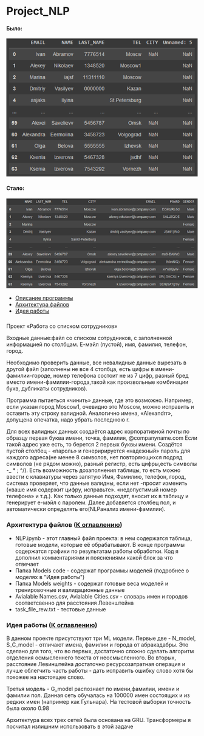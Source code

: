 # Project_NLP

#### Было:
![alt text](https://github.com/Terkingil/Project_NLP/blob/main/Images/before.png)
#### Стало:
![alt text](https://github.com/Terkingil/Project_NLP/blob/main/Images/after.png)

 <a name="Cntns"></a>
 + [Описание программы](#Desc)
 + [Архитектура файлов](#Arch)
 + [Идея работы](#Idea)

### <a name="Desc"></a>	
<p>Проект «Работа со списком сотрудников»</p>
<p>Входные данные:файл со списком сотрудников, с заполненной информацией по столбцам. Е-мэйл (пустой), имя, фамилия, телефон, город.</p>
<p>Необходимо проверить данные, все невалидные данные вырезать в другой файл (заполнены не все 4 столбца, есть цифры в имени-фамилии-городе, номер телефона  состоит  не  из  7  цифр,  разный  бред  вместо  имени-фамилии-города,такой  как произвольные комбинации букв, дубликаты сотрудников).</p>
<p>Программа пытаеться «чинить» данные, где это возможно. Например, если указан город Moscow1, очевидно это Mosсow, можно исправить и оставить эту строку валидной. 
Аналогично имена, «Alexandrr», допущена опечатка, надо убрать последнюю r. </p>
<p>Для всех валидных данных создаётся адрес корпоративной почты по образцу первая буква имени, точка, фамилия, @companyname.com Если такой адрес уже есть, то берется 2 первых буквы имени. 
Создётся пустой столбец - «пароль» и генеририруется «надежный» пароль для каждого адреса(не менее 8 символов, нет повторяющихся подряд символов (не рядом можно), разный регистр, есть цифры,есть символы -_ * ; ^/).
Есть возможность дозаполнения таблицы, то есть можно ввести с клавиатуры через запятую Имя, Фамилию, телефон, город, система проверяет, что данные валидны, если нет -просит изменить («ваше имя содержит  цифру,  исправьте».  «недопустимый  номер  телефона»  и  т.д.). Как  только  данные подходят, вносит их в таблицу и генерирует е-мэйл с паролем. 
Далее добавяется столбец пол, и автоматически определять его(NLPанализ имени-фамилии).</p>

### Архитектура файлов<a name="Arch"></a> ([К оглавлению](#Cntns))

* NLP.ipynb - этот главный файл проекта: в нем содержатся таблица, готовые модели, которые её обрабатывают. В конце программы содержатся графики по результатам работы обработки. Код я дополнил комментариями и пояснениями какой блок за что отвечает
* Папка Models code - содержат программы моделей (подробнее о моделях в "Идея работы")
* Папка Models weights - содержат готовые веса моделей и тренировочные и валидационные данные
* Avialable Names.csv, Avialable Cities.csv - словарь имен и городов соответсвенно для расстояния Левенштейна
* task_file_rew.txt - тестовые данные

### Идея работы<a name="Idea"></a> ([К оглавлению](#Cntns))

<p>В данном проекте присутствуют три ML модели. Первые две - N_model, S_C_model - отличают имена, фамилии и города от абракадабры. Это сделано для того, что во первых, достаточно сложно сделать алгоритм отделения осмысленнего текста от неосмысленного. Во вторых, расстояние Левинштейна достаточно ресурсозатратная операция и лучше облегчить часть работы - дать исправить ошибку слово хотя бы похожее на настоящее слово.</p>

<p>Третья модель - G_model распознает по имени,фамилии, имени и фамилии пол. Данная сеть обучалась на 100000 имен состоящих и из редких имен (например как Гульнара). На тестовой выборки точность была около 0.98</p>

<p>Архитектура всех трех сетей была основана на GRU. Трансформеры я посчитал излишним использовать в этой задаче</p>
